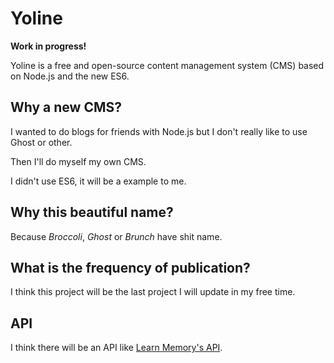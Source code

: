# Yoline

__Work in progress!__

Yoline is a free and open-source content management system (CMS) based on Node.js and the new ES6.

## Why a new CMS?

I wanted to do blogs for friends with Node.js but I don't really like to use Ghost or other.

Then I'll do myself my own CMS.

I didn't use ES6, it will be a example to me.

## Why this beautiful name?

Because _Broccoli_, _Ghost_ or _Brunch_ have shit name.

## What is the frequency of publication?

I think this project will be the last project I will update in my free time.

## API

I think there will be an API like [Learn Memory's API](https://github.com/cedced19/learn-memory#api).
